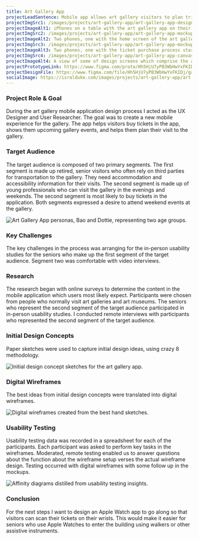 ```yaml
---
title: Art Gallery App
projectLeadSentence: Mobile app allows art gallery visitors to plan trips, see current artwork collections and buy tickets.
projectImgSrc1: /images/projects/art-gallery-app/art-gallery-app-designed-isral-duke.jpg
projectImageAlt1: iPhones on a table with the art gallery app on their screens. 
projectImgSrc2: /images/projects/art-gallery-app/art-gallery-app-mockups-designed-isral-duke-set-2.png
projectImageAlt2: Two phones, one with the home screen of the art gallery app, the other with an art collections screen of the app.
projectImgSrc3: /images/projects/art-gallery-app/art-gallery-app-mockups-designed-isral-duke-set-3.png
projectImageAlt3: Two phones, one with the ticket purchase process started and the other with the ticket purchase confirmation.
projectImgSrc4: /images/projects/art-gallery-app/art-gallery-app-canvas-designed-isral-duke.png
projectImageAlt4: A view of some of design screens which comprise the art gallery app.
projectPrototypeLink: https://www.figma.com/proto/Hh5HjU7yPB3WbHwYxFKIDj/Art-Gallery-Tour?page-id=138%3A932&node-id=138%3A940&viewport=241%2C48%2C0.11&scaling=scale-down&
projectDesignFile: https://www.figma.com/file/Hh5HjU7yPB3WbHwYxFKIDj/gallerWeMe-art-gallery?node-id=138%3A932
socialImage: https://isralduke.com/images/projects/art-gallery-app/art-gallery-app-designed-isral-duke.jpg
---
```


### Project Role & Goal

During the art gallery mobile application design process I acted as the UX Designer and User Researcher. The goal was to create a new mobile experience for the gallery. The app helps visitors buy tickets in the app, shows them upcoming gallery events, and helps them plan their visit to the gallery.

### Target Audience

The target audience is composed of two primary segments. The first segment is made up retired, senior visitors who often rely on third parties for transportation to the gallery. They need accommodation and accessibility information for their visits. The second segment is made up of young professionals who can visit the gallery in the evenings and weekends. The second segment is most likely to buy tickets in the application. Both segments expressed a desire to attend weekend events at the gallery.

![Art Gallery App personas, Bao and Dottie, representing two age groups.](/images/projects/art-gallery-app/art-gallery-app-personas-isral-duke.png)

### Key Challenges

The key challenges in the process was arranging for the in-person usability studies for the seniors who make up the first segment of the target audience. Segment two was comfortable with video interviews.

### Research

The research began with online surveys to determine the content in the mobile application which users most likely expect. Participants were chosen from people who normally visit art galleries and art museums. The seniors who represent the second segment of the target audience participated in in-person usability studies. I conducted remote interviews with participants who represented the second segment of the target audience.

### Initial Design Concepts

Paper sketches were used to capture initial design ideas, using crazy 8 methodology.

![Initial design concept sketches for the art gallery app.](/images/projects/art-gallery-app/art-gallery-app-initial-concepts-designed-isral-duke.png)

### Digital Wireframes

The best ideas from initial design concepts were translated into digital wireframes.

![Digital wireframes created from the best hand sketches.](/images/projects/art-gallery-app/art-gallery-app-wireframes-designed-isral-duke.png)

### Usability Testing

Usability testing data was recorded in a spreadsheet for each of the participants. Each participant was asked to perform key tasks in the wireframes. Moderated, remote testing enabled us to answer questions about the function about the wireframe setup verses the actual wireframe design. Testing occurred with digital wireframes with some follow up in the mockups.

![Affinity diagrams distilled from usability testing insights.](/images/projects/art-gallery-app/art-gallery-app-usability-testing-performed-isral-duke.png)

### Conclusion

For the next steps I want to design an Apple Watch app to go along so that visitors can scan their tickets on their wrists. This would make it easier for seniors who use Apple Watches to enter the building using walkers or other assistive instruments.
